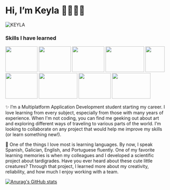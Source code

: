 # Hi, I’m Keyla 👋👩🏾‍💻

![KEYLA](https://github.com/user-attachments/assets/22ba44b6-e5ea-4f91-8895-a79514472051)


### Skills I have learned

<img src="https://github.com/user-attachments/assets/b63dd1ad-2ab4-491a-84e6-8b1559eda46b" width="100" height="80">
<img src="https://github.com/user-attachments/assets/115f4160-40eb-42a3-8dfc-ca6ea821baa9" width="100" height="80">
<img src="https://github.com/user-attachments/assets/17ba3b0f-f16d-4577-90bb-988ee7839c9e" width="100" height="80">
<img src="https://github.com/user-attachments/assets/9a29c7e5-8b7a-4b03-ae30-99aae2169c14" width="120" height="80">
<img src="https://github.com/user-attachments/assets/b25ea6d4-52d8-415d-b1c3-f6ff472fa499" width="60" height="80">
<img src="https://github.com/user-attachments/assets/d7a9f6ee-f4f2-4e1e-9025-6a62824dd949" width="100" height="80">
<img src="https://github.com/user-attachments/assets/10d39fbf-af38-493b-b1da-f7efd2b1cbfc" width="120" height="80">
<img src="https://github.com/user-attachments/assets/9823a91c-46d0-48c6-9a96-7062d2284cfc" width="100" height="80">
<img src="https://github.com/user-attachments/assets/0c8454da-8552-40bc-aa18-321b63e83d54" width="120" height="80">


✨ I’m a Multiplatform Application Development student starting my career. I love learning from every subject, especially from those with many years of experience. When I'm not coding, you can find me geeking out about art and exploring different ways of traveling to various parts of the world. I’m looking to collaborate on any project that would help me improve my skills (or learn something new!).

🐢 One of the things I love most is learning languages. By now, I speak Spanish, Galician, English, and Portuguese fluently. One of my favorite learning memories is when my colleagues and I developed a scientific project about tardigrades. Have you ever heard about these cute little creatures? Through that project, I learned more about my creativity, reliability, and how much I enjoy working with a team.

[![Anurag's GitHub stats](https://github-readme-stats.vercel.app/api?username=kiglesiasesteves)](https://github.com/kiglesiasesteves/github-readme-stats)
 












